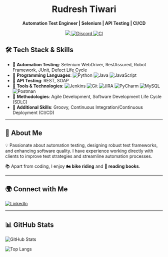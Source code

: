 <h1 align="center">
Rudresh Tiwari
</h1>

<p align="center">
  <strong>Automation Test Engineer | Selenium | API Testing | CI/CD</strong>
</p>

<p align="center">
  <a href="https://opensource.org/licenses/Apache-2.0">
    <img src="https://img.shields.io/badge/License-Apache_2.0-blue.svg">
  </a>
  <a href="https://discord.gg/7GaTvbDwga">
    <img src="https://img.shields.io/discord/1287729918100246654?logo=discord&logoColor=white&label=Join+Us&color=blueviolet" alt="Discord">
  </a>
  <a href="https://github.com/RudreshTiwari/actions/workflows/ci.yml">
     <img src="https://img.shields.io/github/actions/workflow/status/RudreshTiwari/ci.yml?branch=main" alt="CI">
  </a>
</p>

## 🛠 Tech Stack & Skills

- 🔹 **Automation Testing**: Selenium WebDriver, RestAssured, Robot Framework, JUnit, Defect Life Cycle
- 🔹 **Programming Languages**: ![Python](https://img.shields.io/badge/Python-blue?logo=python) ![Java](https://img.shields.io/badge/Java-red?logo=java) ![JavaScript](https://img.shields.io/badge/JavaScript-yellow?logo=javascript)
- 🔹 **API Testing**: REST, SOAP
- 🔹 **Tools & Technologies**: ![Jenkins](https://img.shields.io/badge/Jenkins-black?logo=jenkins) ![Git](https://img.shields.io/badge/Git-orange?logo=git) ![JIRA](https://img.shields.io/badge/JIRA-blue?logo=jira) ![PyCharm](https://img.shields.io/badge/PyCharm-green?logo=pycharm) ![MySQL](https://img.shields.io/badge/MySQL-blue?logo=mysql) ![Postman](https://img.shields.io/badge/Postman-orange?logo=postman)
- 🔹 **Methodologies**: Agile Development, Software Development Life Cycle (SDLC)
- 🔹 **Additional Skills**: Groovy, Continuous Integration/Continuous Deployment (CI/CD)

---

## 📌 About Me

💡 Passionate about automation testing, designing robust test frameworks, and enhancing software quality. I have experience working directly with clients to improve test strategies and streamline automation processes.

📚 Apart from coding, I enjoy **🏍 bike riding** and **📖 reading books**.

---

## 🌍 Connect with Me

[![LinkedIn](https://img.shields.io/badge/LinkedIn-Connect-blue?logo=linkedin)](https://www.linkedin.com/in/rudreshtiwari)

---

## 📊 GitHub Stats

![GitHub Stats](https://github-readme-stats.vercel.app/api?username=RudreshTiwari&show_icons=true&theme=tokyonight)

![Top Langs](https://github-readme-stats.vercel.app/api/top-langs/?username=RudreshTiwari&layout=compact&theme=tokyonight)
